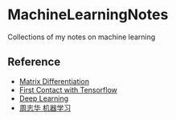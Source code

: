 # MachineLearningNotes

Collections of my notes on machine learning

## Reference
* [Matrix Differentiation](http://www.atmos.washington.edu/~dennis/MatrixCalculus.pdf "Matrix Differentiation")
* [First Contact with Tensorflow](http://jorditorres.org/first-contact-with-tensorflow/ "First Contact with Tensorflow")
* [Deep Learning](http://www.deeplearningbook.org "Deep Learning")
* [周志华 机器学习](http://cs.nju.edu.cn/zhouzh/zhouzh.files/publication/MLbook2016.htm "机器学习")
